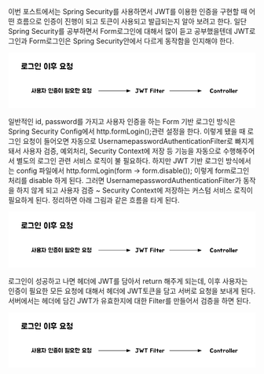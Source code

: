 이번 포스트에서는 Spring Security를 사용하면서 JWT를 이용한 인증을 구현할 때 어떤 흐름으로 인증이 진행이 되고 토큰이 사용되고 발급되는지 알아 보려고 한다.  일단 Spring Security를 공부하면서 Form로그인에 대해서 많이 듣고 공부했을텐데 JWT로그인과 Form로그인은 Spring Security안에서 다르게 동작함을 인지해야 한다.

![TIL_IMAGE](./image/image.png)

일반적인 id, password를 가지고 사용자 인증을 하는 Form 기반 로그인 방식은 Spring Security Config에서 http.formLogin();관련 설정을 한다.  이렇게 됐을 때 로그인 요청이 들어오면 자동으로 UsernamepasswordAuthenticationFilter로 빠지게 돼서 사용자 검증, 예외처리, Security Context에 저장 등 기능을 자동으로 수행해주어서 별도의 로그인 관련 서비스 로직이 불 필요하다.  하지만 JWT 기반 로그인 방식에서는 config 파일에서 http.formLogin(form -> form.disable()); 이렇게 form로그인 처리를 disable 하게 된다. 그러면 UsernamepasswordAuthenticationFilter가 동작을 하지 않게 되고 사용자 검증 ~ Security Context에 저장하는 커스텀 서비스 로직이 필요하게 된다.  정리하면 아래 그림과 같은 흐름을 타게 된다.

![TIL_IMAGE](./image/image.png)

로그인이 성공하고 나면 헤더에 JWT를 담아서 return 해주게 되는데, 이후 사용자는 인증이 필요한 모든 요청에 대해서 헤더에 JWT토큰을 담고 서버로 요청을 보내게 된다.  서버에서는 헤더에 담긴 JWT가 유효한지에 대한 Filter를 만들어서 검증을 하면 된다.

![TIL_IMAGE](./image/image.png)
